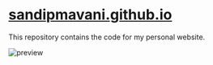 
# <a href="http://sandipmavani.github.io"> sandipmavani.github.io </a>

This repository contains the code for my personal website.

![preview](https://github.com/WesleyyC/wesleyyc.github.io/raw/master/img/screen.png)
